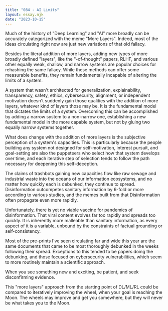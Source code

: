 ```yaml
---
title: "084 - AI Limits"
layout: essay.njk
date: "2023-10-15"
---
```


Much of the history of "Deep Learning" and "AI" more broadly can be accurately categorized with the meme "More Layers". Indeed, most of the ideas circulating right now are just new variations of that old fallacy.

Besides the literal addition of more layers, adding new types of more broadly defined "layers", like the "-of-thought" papers, RLHF, and various other equally weak, shallow, and narrow systems are popular choices for rehashing the same fallacy. While these methods can offer some measurable benefits, they remain fundamentally incapable of altering the limits of a system.

A system that wasn't architected for generalization, explainability, transparency, safety, ethics, cybersecurity, alignment, or independent motivation doesn't suddenly gain those qualities with the addition of more layers, whatever kind of layers those may be. It is the fundamental model that dictates the limits of a system. Overcoming this can be accomplished by adding a narrow system to a non-narrow one, establishing a new fundamental model in the more capable system, but not by gluing two equally narrow systems together.

What does change with the addition of more layers is the subjective perception of a system's capacities. This is particularly because the people building any system not designed for self-motivation, interest pursuit, and goal-setting are also the puppeteers who select how that system develops over time, and each iterative step of selection tends to follow the path necessary for deepening this self-deception.

The claims of trashbots gaining new capacities flow like raw sewage and industrial waste into the oceans of our information ecosystems, and no matter how quickly each is debunked, they continue to spread. Disinformation outcompetes sanitary information by 6-fold or more according to various studies, and the memes built from that Disinformation often propagate even more rapidly.

Unfortunately, there is yet no viable vaccine for pandemics of disinformation. That viral content evolves far too rapidly and spreads too quickly. It is inherently more malleable than sanitary information, as every aspect of it is a variable, unbound by the constraints of factual grounding or self-consistency.

Most of the pre-prints I've seen circulating far and wide this year are the same documents that came to be most thoroughly debunked in the weeks following their spread. Exceptions to this tended to be papers doing the debunking, and those focused on cybersecurity vulnerabilities, which seem to more routinely maintain a scientific approach.

When you see something new and exciting, be patient, and seek disconfirming evidence.

This "more layers" approach from the starting point of DL/ML/RL could be compared to iteratively improving the wheel, when your goal is reaching the Moon. The wheels may improve and get you somewhere, but they will never be what takes you to the Moon.
